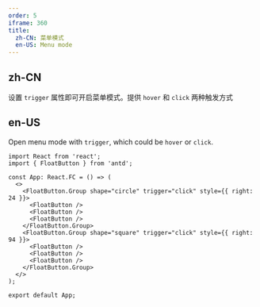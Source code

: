 ```yaml
---
order: 5
iframe: 360
title:
  zh-CN: 菜单模式
  en-US: Menu mode
---
```


## zh-CN

设置 `trigger` 属性即可开启菜单模式。提供 `hover` 和 `click` 两种触发方式

## en-US

Open menu mode with `trigger`, which could be `hover` or `click`.

```tsx
import React from 'react';
import { FloatButton } from 'antd';

const App: React.FC = () => (
  <>
    <FloatButton.Group shape="circle" trigger="click" style={{ right: 24 }}>
      <FloatButton />
      <FloatButton />
      <FloatButton />
    </FloatButton.Group>
    <FloatButton.Group shape="square" trigger="click" style={{ right: 94 }}>
      <FloatButton />
      <FloatButton />
      <FloatButton />
    </FloatButton.Group>
  </>
);

export default App;
```
